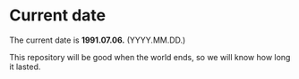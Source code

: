 # Current date

The current date is **1991.07.06.** (YYYY.MM.DD.)

This repository will be good when the world ends, so we will know how long it lasted.